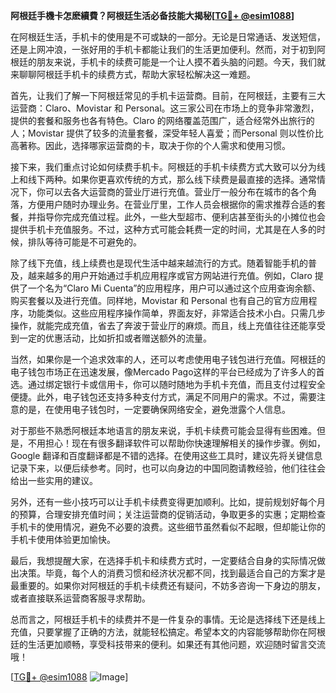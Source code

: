 **阿根廷手機卡怎麽續費？阿根廷生活必备技能大揭秘[[TG💪+ @esim1088](https://t.me/s/esim1088)]**

在阿根廷生活，手机卡的使用是不可或缺的一部分。无论是日常通话、发送短信，还是上网冲浪，一张好用的手机卡都能让我们的生活更加便利。然而，对于初到阿根廷的朋友来说，手机卡的续费可能是一个让人摸不着头脑的问题。今天，我们就来聊聊阿根廷手机卡的续费方式，帮助大家轻松解决这一难题。

首先，让我们了解一下阿根廷常见的手机卡运营商。目前，在阿根廷，主要有三大运营商：Claro、Movistar 和 Personal。这三家公司在市场上的竞争非常激烈，提供的套餐和服务也各有特色。Claro 的网络覆盖范围广，适合经常外出旅行的人；Movistar 提供了较多的流量套餐，深受年轻人喜爱；而Personal 则以性价比高著称。因此，选择哪家运营商的卡，取决于你的个人需求和使用习惯。

接下来，我们重点讨论如何续费手机卡。阿根廷的手机卡续费方式大致可以分为线上和线下两种。如果你更喜欢传统的方式，那么线下续费是最直接的选择。通常情况下，你可以去各大运营商的营业厅进行充值。营业厅一般分布在城市的各个角落，方便用户随时办理业务。在营业厅里，工作人员会根据你的需求推荐合适的套餐，并指导你完成充值过程。此外，一些大型超市、便利店甚至街头的小摊位也会提供手机卡充值服务。不过，这种方式可能会耗费一定的时间，尤其是在人多的时候，排队等待可能是不可避免的。

除了线下充值，线上续费也是现代生活中越来越流行的方式。随着智能手机的普及，越来越多的用户开始通过手机应用程序或官方网站进行充值。例如，Claro 提供了一个名为“Claro Mi Cuenta”的应用程序，用户可以通过这个应用查询余额、购买套餐以及进行充值。同样地，Movistar 和 Personal 也有自己的官方应用程序，功能类似。这些应用程序操作简单，界面友好，非常适合技术小白。只需几步操作，就能完成充值，省去了奔波于营业厅的麻烦。而且，线上充值往往还能享受到一定的优惠活动，比如折扣或者赠送额外的流量。

当然，如果你是一个追求效率的人，还可以考虑使用电子钱包进行充值。阿根廷的电子钱包市场正在迅速发展，像Mercado Pago这样的平台已经成为了许多人的首选。通过绑定银行卡或信用卡，你可以随时随地为手机卡充值，而且支付过程安全便捷。此外，电子钱包还支持多种支付方式，满足不同用户的需求。不过，需要注意的是，在使用电子钱包时，一定要确保网络安全，避免泄露个人信息。

对于那些不熟悉阿根廷本地语言的朋友来说，手机卡续费可能会显得有些困难。但是，不用担心！现在有很多翻译软件可以帮助你快速理解相关的操作步骤。例如，Google 翻译和百度翻译都是不错的选择。在使用这些工具时，建议先将关键信息记录下来，以便后续参考。同时，也可以向身边的中国同胞请教经验，他们往往会给出一些实用的建议。

另外，还有一些小技巧可以让手机卡续费变得更加顺利。比如，提前规划好每个月的预算，合理安排充值时间；关注运营商的促销活动，争取更多的实惠；定期检查手机卡的使用情况，避免不必要的浪费。这些细节虽然看似不起眼，但却能让你的手机卡使用体验更加愉快。

最后，我想提醒大家，在选择手机卡和续费方式时，一定要结合自身的实际情况做出决策。毕竟，每个人的消费习惯和经济状况都不同，找到最适合自己的方案才是最重要的。如果你对阿根廷的手机卡续费还有疑问，不妨多咨询一下身边的朋友，或者直接联系运营商客服寻求帮助。

总而言之，阿根廷手机卡的续费并不是一件复杂的事情。无论是选择线下还是线上充值，只要掌握了正确的方法，就能轻松搞定。希望本文的内容能够帮助你在阿根廷的生活更加顺畅，享受科技带来的便利。如果还有其他问题，欢迎随时留言交流哦！

[[TG💪+ @esim1088](https://t.me/s/esim1088) ![Image](https://i.postimg.cc/4NQfJmqS/Snipaste-2025-05-13-00-14-12.png)]